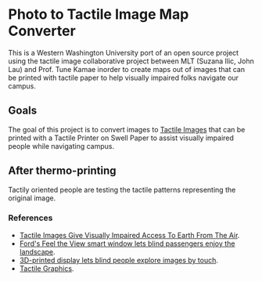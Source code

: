 # Photo to Tactile Image Map Converter

This is a Western Washington University port of an open source project using the tactile image collaborative project between MLT (Suzana Ilic, John Lau) and Prof. Tune Kamae inorder to create maps out of images that can be printed with tactile paper to help visually impaired folks navigate our campus.

## Goals
The goal of this project is to convert images to [Tactile Images](https://en.wikipedia.org/wiki/Tactile_graphic) that can be printed with a Tactile Printer on Swell Paper to assist visually impaired people while navigating campus.

## After thermo-printing

Tactily oriented people are testing the tactile patterns representing the original image.

### References
- [Tactile Images Give Visually Impaired Access To Earth From The Air](https://www.culture24.org.uk/sector-info/art17622).
- [Ford's Feel the View smart window lets blind passengers enjoy the landscape](https://www.dezeen.com/2018/05/06/fords-feel-the-view-smart-window-blind-passengers-technology/).
- [3D-printed display lets blind people explore images by touch](https://www.newscientist.com/article/2076693-3d-printed-display-lets-blind-people-explore-images-by-touch/).
- [Tactile Graphics](http://www.pathstoliteracy.org/tactile-graphics).
